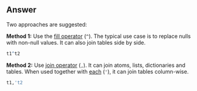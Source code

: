 ## Answer

Two approaches are suggested:

**Method 1:** Use the [fill operator][Fill] (``^``). The typical use case is to replace nulls with non-null values. It can also join tables side by side.

```q
t1^t2
```

**Method 2:** Use [join operator][Join] (``,``). It can join atoms, lists, dictionaries and tables. When used together with [each][Each] (``'``), it can join tables column-wise.

```q
t1,'t2
```

[Fill]: https://code.kx.com/q/ref/fill/
[Join]: https://code.kx.com/q/ref/join/
[Each]: https://code.kx.com/q/ref/maps/#each
